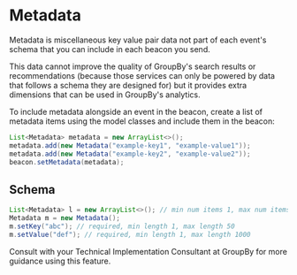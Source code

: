 # Metadata

Metadata is miscellaneous key value pair data not part of each event's schema that you can include in each beacon you send.

This data cannot improve the quality of GroupBy's search results or recommendations (because those services can only be powered by data that follows a schema they are designed for) but it provides extra dimensions that can be used in GroupBy's analytics.

To include metadata alongside an event in the beacon, create a list of metadata items using the model classes and include them in the beacon:

```java
List<Metadata> metadata = new ArrayList<>();
metadata.add(new Metadata("example-key1", "example-value1"));
metadata.add(new Metadata("example-key2", "example-value2"));
beacon.setMetadata(metadata);
```

## Schema

```java
List<Metadata> l = new ArrayList<>(); // min num items 1, max num items 20
Metadata m = new Metadata(); 
m.setKey("abc"); // required, min length 1, max length 50
m.setValue("def"); // required, min length 1, max length 1000
```

Consult with your Technical Implementation Consultant at GroupBy for more guidance using this feature.
